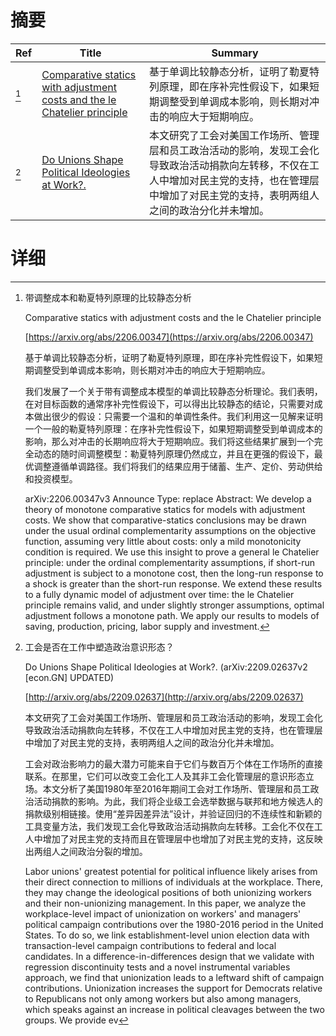 # 摘要

| Ref | Title | Summary |
| --- | --- | --- |
| [^1] | [Comparative statics with adjustment costs and the le Chatelier principle](https://arxiv.org/abs/2206.00347) | 基于单调比较静态分析，证明了勒夏特列原理，即在序补完性假设下，如果短期调整受到单调成本影响，则长期对冲击的响应大于短期响应。 |
| [^2] | [Do Unions Shape Political Ideologies at Work?.](http://arxiv.org/abs/2209.02637) | 本文研究了工会对美国工作场所、管理层和员工政治活动的影响，发现工会化导致政治活动捐款向左转移，不仅在工人中增加对民主党的支持，也在管理层中增加了对民主党的支持，表明两组人之间的政治分化并未增加。 |

# 详细

[^1]: 带调整成本和勒夏特列原理的比较静态分析

    Comparative statics with adjustment costs and the le Chatelier principle

    [https://arxiv.org/abs/2206.00347](https://arxiv.org/abs/2206.00347)

    基于单调比较静态分析，证明了勒夏特列原理，即在序补完性假设下，如果短期调整受到单调成本影响，则长期对冲击的响应大于短期响应。

    

    我们发展了一个关于带有调整成本模型的单调比较静态分析理论。我们表明，在对目标函数的通常序补完性假设下，可以得出比较静态的结论，只需要对成本做出很少的假设：只需要一个温和的单调性条件。我们利用这一见解来证明一个一般的勒夏特列原理：在序补完性假设下，如果短期调整受到单调成本的影响，那么对冲击的长期响应将大于短期响应。我们将这些结果扩展到一个完全动态的随时间调整模型：勒夏特列原理仍然成立，并且在更强的假设下，最优调整遵循单调路径。我们将我们的结果应用于储蓄、生产、定价、劳动供给和投资模型。

    arXiv:2206.00347v3 Announce Type: replace  Abstract: We develop a theory of monotone comparative statics for models with adjustment costs. We show that comparative-statics conclusions may be drawn under the usual ordinal complementarity assumptions on the objective function, assuming very little about costs: only a mild monotonicity condition is required. We use this insight to prove a general le Chatelier principle: under the ordinal complementarity assumptions, if short-run adjustment is subject to a monotone cost, then the long-run response to a shock is greater than the short-run response. We extend these results to a fully dynamic model of adjustment over time: the le Chatelier principle remains valid, and under slightly stronger assumptions, optimal adjustment follows a monotone path. We apply our results to models of saving, production, pricing, labor supply and investment.
    
[^2]: 工会是否在工作中塑造政治意识形态？

    Do Unions Shape Political Ideologies at Work?. (arXiv:2209.02637v2 [econ.GN] UPDATED)

    [http://arxiv.org/abs/2209.02637](http://arxiv.org/abs/2209.02637)

    本文研究了工会对美国工作场所、管理层和员工政治活动的影响，发现工会化导致政治活动捐款向左转移，不仅在工人中增加对民主党的支持，也在管理层中增加了对民主党的支持，表明两组人之间的政治分化并未增加。

    

    工会对政治影响力的最大潜力可能来自于它们与数百万个体在工作场所的直接联系。在那里，它们可以改变工会化工人及其非工会化管理层的意识形态立场。本文分析了美国1980年至2016年期间工会对工作场所、管理层和员工政治活动捐款的影响。为此，我们将企业级工会选举数据与联邦和地方候选人的捐款级别相链接。使用“差异因差异法”设计，并验证回归的不连续性和新颖的工具变量方法，我们发现工会化导致政治活动捐款向左转移。工会化不仅在工人中增加了对民主党的支持而且在管理层中也增加了对民主党的支持，这反映出两组人之间政治分裂的增加。

    Labor unions' greatest potential for political influence likely arises from their direct connection to millions of individuals at the workplace. There, they may change the ideological positions of both unionizing workers and their non-unionizing management. In this paper, we analyze the workplace-level impact of unionization on workers' and managers' political campaign contributions over the 1980-2016 period in the United States. To do so, we link establishment-level union election data with transaction-level campaign contributions to federal and local candidates. In a difference-in-differences design that we validate with regression discontinuity tests and a novel instrumental variables approach, we find that unionization leads to a leftward shift of campaign contributions. Unionization increases the support for Democrats relative to Republicans not only among workers but also among managers, which speaks against an increase in political cleavages between the two groups. We provide ev
    

